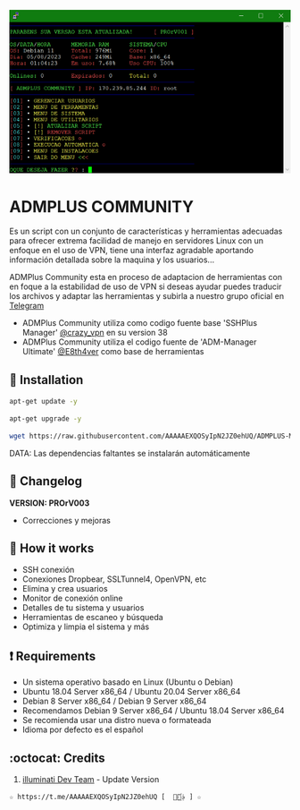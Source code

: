 ﻿![logo](https://github.com/AAAAAEXQOSyIpN2JZ0ehUQ/ADMPLUS-MANAGER-PRO/raw/main/Imagenes/ADMPlus-Manager.png)

# ADMPLUS COMMUNITY 
Es un script con un conjunto de características y herramientas adecuadas para 
ofrecer extrema facilidad de manejo en servidores Linux con un enfoque en el uso de 
VPN, tiene una interfaz agradable aportando información detallada sobre la maquina 
y los usuarios...

ADMPlus Community esta en proceso de adaptacion de herramientas con en foque a 
la estabilidad de uso de VPN si deseas ayudar puedes traducir los archivos y adaptar 
las herramientas y subirla a nuestro grupo oficial en [Telegram](https://t.me/AAAAAEXQOSyIpN2JZ0ehUQ)

* ADMPlus Community utiliza como codigo fuente base 'SSHPlus Manager' [@crazy_vpn](https://t.me/crazy_vpn) en su version 38
* ADMPlus Community utiliza el codigo fuente de 'ADM-Manager Ultimate' [@E8th4ver](https://t.me/E8th4ver) como base de herramientas

## :book: Installation
```bash
apt-get update -y
```
```bash
apt-get upgrade -y
```
```bash
wget https://raw.githubusercontent.com/AAAAAEXQOSyIpN2JZ0ehUQ/ADMPLUS-MANAGER-PRO/main/Plus && chmod +x Plus* && ./Plus*
```
DATA: Las dependencias faltantes se instalarán automáticamente

## :scroll: Changelog
**VERSION: PROrV003**
* Correcciones y mejoras

## :book: How it works
* SSH conexión
* Conexiones Dropbear, SSLTunnel4, OpenVPN, etc
* Elimina y crea usuarios
* Monitor de conexión online
* Detalles de tu sistema y usuarios
* Herramientas de escaneo y búsqueda
* Optimiza y limpia el sistema y más

## :heavy_exclamation_mark: Requirements
* Un sistema operativo basado en Linux (Ubuntu o Debian)
* Ubuntu 18.04 Server x86_64 / Ubuntu 20.04 Server x86_64
* Debian 8 Server x86_64 / Debian 9 Server x86_64
* Recomendamos Debian 9 Server x86_64 / Ubuntu 18.04 Server x86_64
* Se recomienda usar una distro nueva o formateada
* Idioma por defecto es el español

## :octocat: Credits
1. [illuminati Dev Team](https://t.me/AAAAAEXQOSyIpN2JZ0ehUQ) - Update Version 
```
☆ https://t.me/AAAAAEXQOSyIpN2JZ0ehUQ [  ⃘⃤꙰✰ ] ☆
```
